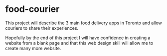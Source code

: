 # food-courier

This project will describe the 3 main food delivery apps in Toronto and allow couriers to share their experiences.

Hopefully by the end of this project I will have confidence in creating a website from a blank page and that this web design skill will allow me to create many more website.